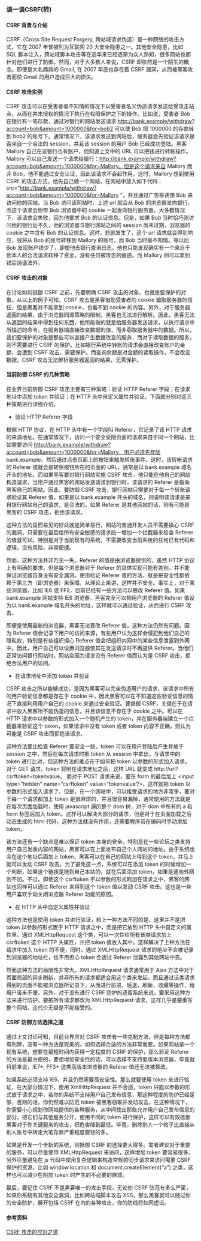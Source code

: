 ### 谈一谈CSRF(转) ###

#### CSRF 背景与介绍

CSRF（Cross Site Request Forgery, 跨站域请求伪造）是一种网络的攻击方式，它在 2007 年曾被列为互联网 20 大安全隐患之一。其他安全隐患，比如 SQL 脚本注入，跨站域脚本攻击等在近年来已经逐渐为众人熟知，很多网站也都针对他们进行了防御。然而，对于大多数人来说，CSRF 却依然是一个陌生的概念。即便是大名鼎鼎的 Gmail, 在 2007 年底也存在着 CSRF 漏洞，从而被黑客攻击而使 Gmail 的用户造成巨大的损失。

#### CSRF 攻击实例

CSRF 攻击可以在受害者毫不知情的情况下以受害者名义伪造请求发送给受攻击站点，从而在并未授权的情况下执行在权限保护之下的操作。比如说，受害者 Bob 在银行有一笔存款，通过对银行的网站发送请求 http://bank.example/withdraw?account=bob&amount=1000000&for=bob2 可以使 Bob 把 1000000 的存款转到 bob2 的账号下。通常情况下，该请求发送到网站后，服务器会先验证该请求是否来自一个合法的 session，并且该 session 的用户 Bob 已经成功登陆。黑客 Mallory 自己在该银行也有账户，他知道上文中的 URL 可以把钱进行转帐操作。Mallory 可以自己发送一个请求给银行：http://bank.example/withdraw?account=bob&amount=1000000&for=Mallory。但是这个请求来自 Mallory 而非 Bob，他不能通过安全认证，因此该请求不会起作用。这时，Mallory 想到使用 CSRF 的攻击方式，他先自己做一个网站，在网站中放入如下代码： src=”http://bank.example/withdraw?account=bob&amount=1000000&for=Mallory ”，并且通过广告等诱使 Bob 来访问他的网站。当 Bob 访问该网站时，上述 url 就会从 Bob 的浏览器发向银行，而这个请求会附带 Bob 浏览器中的 cookie 一起发向银行服务器。大多数情况下，该请求会失败，因为他要求 Bob 的认证信息。但是，如果 Bob 当时恰巧刚访问他的银行后不久，他的浏览器与银行网站之间的 session 尚未过期，浏览器的 cookie 之中含有 Bob 的认证信息。这时，悲剧发生了，这个 url 请求就会得到响应，钱将从 Bob 的账号转移到 Mallory 的账号，而 Bob 当时毫不知情。等以后 Bob 发现账户钱少了，即使他去银行查询日志，他也只能发现确实有一个来自于他本人的合法请求转移了资金，没有任何被攻击的痕迹。而 Mallory 则可以拿到钱后逍遥法外。

#### CSRF 攻击的对象

在讨论如何抵御 CSRF 之前，先要明确 CSRF 攻击的对象，也就是要保护的对象。从以上的例子可知，CSRF 攻击是黑客借助受害者的 cookie 骗取服务器的信任，但是黑客并不能拿到 cookie，也看不到 cookie 的内容。另外，对于服务器返回的结果，由于浏览器同源策略的限制，黑客也无法进行解析。因此，黑客无法从返回的结果中得到任何东西，他所能做的就是给服务器发送请求，以执行请求中所描述的命令，在服务器端直接改变数据的值，而非窃取服务器中的数据。所以，我们要保护的对象是那些可以直接产生数据改变的服务，而对于读取数据的服务，则不需要进行 CSRF 的保护。比如银行系统中转账的请求会直接改变账户的金额，会遭到 CSRF 攻击，需要保护。而查询余额是对金额的读取操作，不会改变数据，CSRF 攻击无法解析服务器返回的结果，无需保护。

#### 当前防御 CSRF 的几种策略

在业界目前防御 CSRF 攻击主要有三种策略：验证 HTTP Referer 字段；在请求地址中添加 token 并验证；在 HTTP 头中自定义属性并验证。下面就分别对这三种策略进行详细介绍。

- 验证 HTTP Referer 字段

根据 HTTP 协议，在 HTTP 头中有一个字段叫 Referer，它记录了该 HTTP 请求的来源地址。在通常情况下，访问一个安全受限页面的请求来自于同一个网站，比如需要访问 http://bank.example/withdraw?account=bob&amount=1000000&for=Mallory，用户必须先登陆 bank.example，然后通过点击页面上的按钮来触发转账事件。这时，该转帐请求的 Referer 值就会是转账按钮所在的页面的 URL，通常是以 bank.example 域名开头的地址。而如果黑客要对银行网站实施 CSRF 攻击，他只能在他自己的网站构造请求，当用户通过黑客的网站发送请求到银行时，该请求的 Referer 是指向黑客自己的网站。因此，要防御 CSRF 攻击，银行网站只需要对于每一个转账请求验证其 Referer 值，如果是以 bank.example 开头的域名，则说明该请求是来自银行网站自己的请求，是合法的。如果 Referer 是其他网站的话，则有可能是黑客的 CSRF 攻击，拒绝该请求。

这种方法的显而易见的好处就是简单易行，网站的普通开发人员不需要操心 CSRF 的漏洞，只需要在最后给所有安全敏感的请求统一增加一个拦截器来检查 Referer 的值就可以。特别是对于当前现有的系统，不需要改变当前系统的任何已有代码和逻辑，没有风险，非常便捷。

然而，这种方法并非万无一失。Referer 的值是由浏览器提供的，虽然 HTTP 协议上有明确的要求，但是每个浏览器对于 Referer 的具体实现可能有差别，并不能保证浏览器自身没有安全漏洞。使用验证 Referer 值的方法，就是把安全性都依赖于第三方（即浏览器）来保障，从理论上来讲，这样并不安全。事实上，对于某些浏览器，比如 IE6 或 FF2，目前已经有一些方法可以篡改 Referer 值。如果 bank.example 网站支持 IE6 浏览器，黑客完全可以把用户浏览器的 Referer 值设为以 bank.example 域名开头的地址，这样就可以通过验证，从而进行 CSRF 攻击。

即便是使用最新的浏览器，黑客无法篡改 Referer 值，这种方法仍然有问题。因为 Referer 值会记录下用户的访问来源，有些用户认为这样会侵犯到他们自己的隐私权，特别是有些组织担心 Referer 值会把组织内网中的某些信息泄露到外网中。因此，用户自己可以设置浏览器使其在发送请求时不再提供 Referer。当他们正常访问银行网站时，网站会因为请求没有 Referer 值而认为是 CSRF 攻击，拒绝合法用户的访问。

- 在请求地址中添加 token 并验证

CSRF 攻击之所以能够成功，是因为黑客可以完全伪造用户的请求，该请求中所有的用户验证信息都是存在于 cookie 中，因此黑客可以在不知道这些验证信息的情况下直接利用用户自己的 cookie 来通过安全验证。要抵御 CSRF，关键在于在请求中放入黑客所不能伪造的信息，并且该信息不存在于 cookie 之中。可以在 HTTP 请求中以参数的形式加入一个随机产生的 token，并在服务器端建立一个拦截器来验证这个 token，如果请求中没有 token 或者 token 内容不正确，则认为可能是 CSRF 攻击而拒绝该请求。

这种方法要比检查 Referer 要安全一些，token 可以在用户登陆后产生并放于 session 之中，然后在每次请求时把 token 从 session 中拿出，与请求中的 token 进行比对，但这种方法的难点在于如何把 token 以参数的形式加入请求。对于 GET 请求，token 将附在请求地址之后，这样 URL 就变成 http://url?csrftoken=tokenvalue。 而对于 POST 请求来说，要在 form 的最后加上 \<input type=”hidden” name=”csrftoken” value=”tokenvalue”/>，这样就把 token 以参数的形式加入请求了。但是，在一个网站中，可以接受请求的地方非常多，要对于每一个请求都加上 token 是很麻烦的，并且很容易漏掉，通常使用的方法就是在每次页面加载时，使用 javascript 遍历整个 dom 树，对于 dom 中所有的 a 和 form 标签后加入 token。这样可以解决大部分的请求，但是对于在页面加载之后动态生成的 html 代码，这种方法就没有作用，还需要程序员在编码时手动添加 token。

该方法还有一个缺点是难以保证 token 本身的安全。特别是在一些论坛之类支持用户自己发表内容的网站，黑客可以在上面发布自己个人网站的地址。由于系统也会在这个地址后面加上 token，黑客可以在自己的网站上得到这个 token，并马上就可以发动 CSRF 攻击。为了避免这一点，系统可以在添加 token 的时候增加一个判断，如果这个链接是链到自己本站的，就在后面添加 token，如果是通向外网则不加。不过，即使这个 csrftoken 不以参数的形式附加在请求之中，黑客的网站也同样可以通过 Referer 来得到这个 token 值以发动 CSRF 攻击。这也是一些用户喜欢手动关闭浏览器 Referer 功能的原因。

- 在 HTTP 头中自定义属性并验证

这种方法也是使用 token 并进行验证，和上一种方法不同的是，这里并不是把 token 以参数的形式置于 HTTP 请求之中，而是把它放到 HTTP 头中自定义的属性里。通过 XMLHttpRequest 这个类，可以一次性给所有该类请求加上 csrftoken 这个 HTTP 头属性，并把 token 值放入其中。这样解决了上种方法在请求中加入 token 的不便，同时，通过 XMLHttpRequest 请求的地址不会被记录到浏览器的地址栏，也不用担心 token 会透过 Referer 泄露到其他网站中去。

然而这种方法的局限性非常大。XMLHttpRequest 请求通常用于 Ajax 方法中对于页面局部的异步刷新，并非所有的请求都适合用这个类来发起，而且通过该类请求得到的页面不能被浏览器所记录下，从而进行前进，后退，刷新，收藏等操作，给用户带来不便。另外，对于没有进行 CSRF 防护的遗留系统来说，要采用这种方法来进行防护，要把所有请求都改为 XMLHttpRequest 请求，这样几乎是要重写整个网站，这代价无疑是不能接受的。

#### CSRF 防御方法选择之道

通过上文讨论可知，目前业界应对 CSRF 攻击有一些克制方法，但是每种方法都有利弊，没有一种方法是完美的。如何选择合适的方法非常重要。如果网站是一个现有系统，想要在最短时间内获得一定程度的 CSRF 的保护，那么验证 Referer 的方法是最方便的，要想增加安全性的话，可以选择不支持低版本浏览器，毕竟就目前来说，IE7+, FF3+ 这类高版本浏览器的 Referer 值还无法被篡改。

如果系统必须支持 IE6，并且仍然需要高安全性。那么就要使用 token 来进行验证，在大部分情况下，使用 XmlHttpRequest 并不合适，token 只能以参数的形式放于请求之中，若你的系统不支持用户自己发布信息，那这种程度的防护已经足够，否则的话，你仍然难以防范 token 被黑客窃取并发动攻击。在这种情况下，你需要小心规划你网站提供的各种服务，从中间找出那些允许用户自己发布信息的部分，把它们与其他服务分开，使用不同的 token 进行保护，这样可以有效抵御黑客对于你关键服务的攻击，把危害降到最低。毕竟，删除别人一个帖子比直接从别人账号中转走大笔存款严重程度要轻的多。

如果是开发一个全新的系统，则抵御 CSRF 的选择要大得多。笔者建议对于重要的服务，可以尽量使用 XMLHttpRequest 来访问，这样增加 token 要容易很多。另外尽量避免在 js 代码中使用复杂逻辑来构造常规的同步请求来访问需要 CSRF 保护的资源，比如 window.location 和 document.createElement(“a”) 之类，这样也可以减少在附加 token 时产生的不必要的麻烦。

最后，要记住 CSRF 不是黑客唯一的攻击手段，无论你 CSRF 防范有多么严密，如果你系统有其他安全漏洞，比如跨站域脚本攻击 XSS，那么黑客就可以绕过你的安全防护，展开包括 CSRF 在内的各种攻击，你的防线将如同虚设。

#### 参考资料

   [CSRF 攻击的应对之道](https://www.ibm.com/developerworks/cn/web/1102_niugang_csrf/)